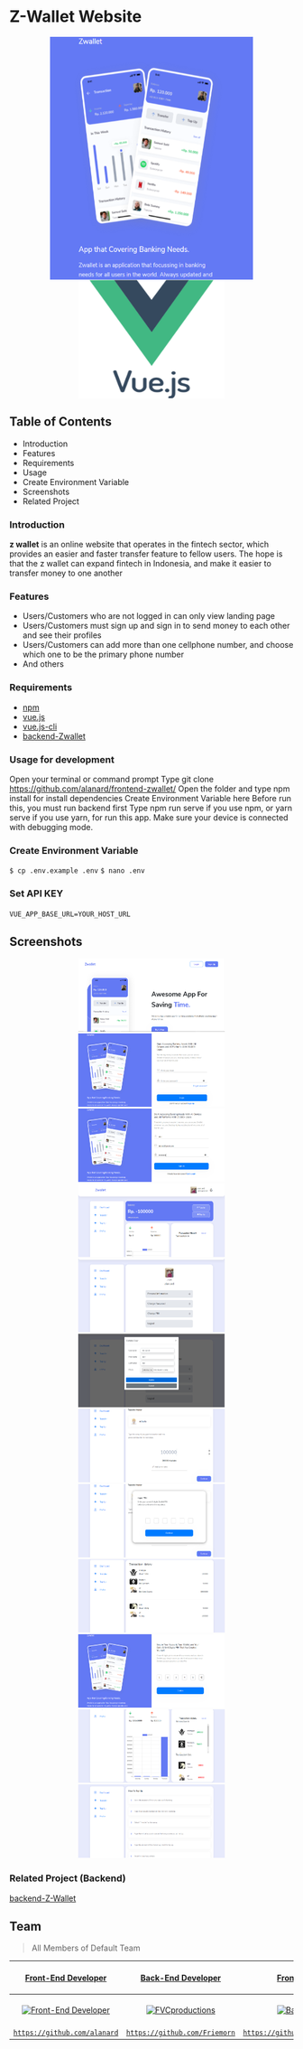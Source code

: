 # Z-Wallet Website
<p align="center">
<img align="center" src="image-readme/zwallet-logo.PNG" width="360" height="430"> <img align="center" src="image-readme/vuejs-300x300.png" width="260" height="210">
</p>

## Table of Contents
- Introduction
- Features
- Requirements
- Usage
- Create Environment Variable
- Screenshots
- Related Project

### Introduction
<b>z wallet</b> is an online website that operates in the fintech sector, which provides an easier and faster transfer feature to fellow users. The hope is that the z wallet can expand fintech in Indonesia, and make it easier to transfer money to one another
### Features
- Users/Customers who are not logged in can only view landing page
- Users/Customers must sign up and sign in to send money to each other and see their profiles
- Users/Customers can add more than one cellphone number, and choose which one to be the primary phone number
- And others

### Requirements
- [npm](https://www.npmjs.com/package/module)
- [vue.js](https://www.vuejs.org)
- [vue.js-cli](https://cli.vuejs.org)
- [backend-Zwallet](https://github.com/Friemorn/BackEnd-PaymentApp-ZWallet)

### Usage for development
Open your terminal or command prompt
Type git clone https://github.com/alanard/frontend-zwallet/
Open the folder and type npm install for install dependencies
Create Environment Variable here
Before run this, you must run backend first
Type npm run serve if you use npm, or yarn serve if you use yarn, for run this app. Make sure your device is connected with debugging mode.

### Create Environment Variable
`
$ cp .env.example .env
`
`
$ nano .env
`
### Set API KEY
`
VUE_APP_BASE_URL=YOUR_HOST_URL
`
## Screenshots
<p align="center">
<img src="image-readme/landingpage.PNG" width="260" height="130"> <img src="image-readme/login.PNG" width="260" height="130">
<img src="image-readme/register.PNG" width="260" height="130"> <img src="image-readme/home.PNG" width="260" height="130">
<img src="image-readme/profile.PNG" width="260" height="130"> <img src="image-readme/updateuser.PNG" width="260" height="130">
<img src="image-readme/transfer.PNG" width="260" height="130"> <img src="image-readme/input pin.PNG" width="260" height="130"> 
<img src="image-readme/history transaction.PNG" width="260" height="130"> <img src="image-readme/create pin.PNG" width="260" height="130"> 
<img src="image-readme/chart.PNG" width="260" height="130"> <img src="image-readme/topup.PNG" width="260" height="130"> 
</p>

### Related Project (Backend)

[backend-Z-Wallet](https://github.com/Friemorn/BackEnd-PaymentApp-ZWallet)

## Team

> All Members of Default Team

| <a href="https://blog.udacity.com/2014/12/front-end-vs-back-end-vs-full-stack-web-developers.html" target="_blank">**Front-End Developer**</a> | <a href="https://blog.udacity.com/2014/12/front-end-vs-back-end-vs-full-stack-web-developers.html" target="_blank">**Back-End Developer**</a> | <a href="https://blog.udacity.com/2014/12/front-end-vs-back-end-vs-full-stack-web-developers.html" target="_blank">**Front-End Developer**</a> | <a href="https://blog.udacity.com/2014/12/front-end-vs-back-end-vs-full-stack-web-developers.html" target="_blank">**Front-End Developer**</a> | <a href="https://blog.udacity.com/2014/12/front-end-vs-back-end-vs-full-stack-web-developers.html" target="_blank">**Back-End Developer**</a> | 
| :---: |:---:| :---:|:---:| :---:|
| [![Front-End Developer](https://avatars2.githubusercontent.com/u/67103326?s=460&u=22d27ed3b3a748f40ace032f62ccc8d1cf54b745&v=4)](http://fvcproductions.com)    | [![FVCproductions](https://avatars1.githubusercontent.com/u/65410346?s=400&u=ab96d95c5664d273344a00a474463c811e77d0c9&v=4)](http://fvcproductions.com) | [![Backend Developer](https://avatars1.githubusercontent.com/u/63326823?s=400&v=4)](http://fvcproductions.com)  |[![Front-End Developer](https://avatars2.githubusercontent.com/u/67205885?s=460&v=4)](http://fvcproductions.com)    | [![FVCproductions](https://avatars0.githubusercontent.com/u/64903162?s=460&v=4)](http://fvcproductions.com) | [![Full-Stack Developer](https://avatars2.githubusercontent.com/u/67103326?s=460&u=22d27ed3b3a748f40ace032f62ccc8d1cf54b745&v=4)](http://fvcproductions.com)  |
| <a href="https://github.com/alanard" target="_blank">`https://github.com/alanard`</a> | <a href="https://github.com/Friemorn" target="_blank">`https://github.com/Friemorn`</a> | <a href="https://github.com/erlanggajatikusuma" target="_blank">`https://github.com/erlanggajatikusuma`</a> |
